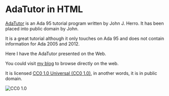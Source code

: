 AdaTutor in HTML
================

[AdaTutor](http://www.adatutor.com/) is an Ada 95 tutorial program written
by John J. Herro.  It has been placed into public domain by John.

It is a great tutorial although it only touches on Ada 95 and does not
contain information for Ada 2005 and 2012.

Here I have the AdaTutor presented on the Web.

You could visit [my blog](http://blog.zsoft.ca) to browse directly on the web.

It is licensed [CC0 1.0 Universal (CC0
1.0)](https://creativecommons.org/publicdomain/zero/1.0/), in another words,
it is in public domain.


![CC0 1.0](http://i.creativecommons.org/p/zero/1.0/88x31.png)
